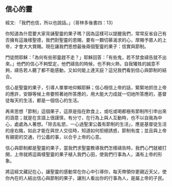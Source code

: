 ## 信心的靈 ##

經文: 「我們也信，所以也說話。」（哥林多後書四：13）



你知道為什麼要大家背誦聖靈的果子嗎？因為這樣可以提醒我們，常常反省自己有否擁有這幾樣聖德，我們對聖靈的恩賜，要有一顆切慕渴求的心，厚賜予眾人的上帝，才會大大賞賜。現在讓我們思想最後兩個聖靈的果子：信實與節制。

門徒問耶穌：「為何有些邪靈趕不走？」耶穌回答：「有些鬼，若不禁食禱告就不出來。」他們的信心不夠堅定，他們禱告的時候，也不夠火熱，自我犧牲的誠意不夠，禱告若人聽了都不能感動，又如何能上達天庭？這兒我們看到信心與節制的結合。

信心是聖靈的果子，引導人單單地仰賴耶穌；信心相信上帝的話，緊緊地抓住上帝的應許，安靜等候上帝要照著祂所答應的，用大能大力成就一切祂所答應的，基督徒每天的生活，都是一個信心的生活。

再來思想「節制」這個果子，這原是指在飲食上，或吃或喝都極有節制所引申出來的涵意；就是在言語上很謹慎，有分寸，在行為上與人互動時，也不以自我為中心，處處為人著想。「除去私慾，一心過聖潔公義有節制的生活」，應是基督徒生活的座右銘，如此才能在與世人交往時，知道如何拒絕誘惑，節制有度；並且與上帝有親密的交通，行公義的事，以合乎上帝的心意。

信心與節制都是聖靈的果子，當我們求聖靈教導我們怎樣禱告時，我們心門就被打開，上帝就將這兩樣聖靈的果子植入我們心田，使我們行事為人，滿有上帝的形象。

將這經文藏記在心，讓聖靈的感動常在你心中引導你，每天帶領你更親近天父，使你內在的人結出信心與節制的果子，讓別人看出你的行事為人，是屬上帝的子民。